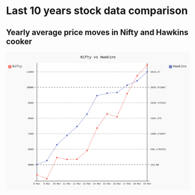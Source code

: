 # Last 10 years stock data comparison

## Yearly average price moves in Nifty and Hawkins cooker

![hawkincook](https://github.com/bananapy/bananapy.github.io/blob/master/stocks/chart.svg)
